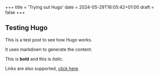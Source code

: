 +++
title = 'Trying out Hugo'
date = 2024-05-29T16:05:42+01:00
draft = false
+++

## Testing Hugo

This is a test post to see how Hugo works.

It uses markdown to generate the content.

This is **bold** and this is *italic*.

Links are also supported, [click here](https://gohugo.io/).
